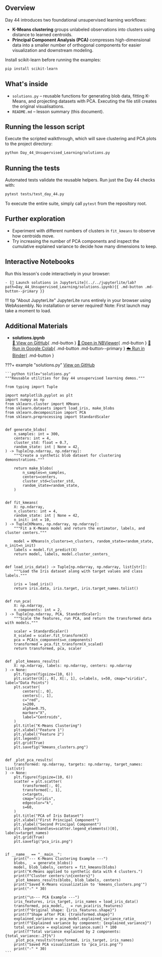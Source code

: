 ## Overview

Day 44 introduces two foundational unsupervised learning workflows:

- **K-Means clustering** groups unlabeled observations into clusters using
  distance to learned centroids.
- **Principal Component Analysis (PCA)** compresses high-dimensional data
  into a smaller number of orthogonal components for easier visualization
  and downstream modeling.

Install scikit-learn before running the examples:

```bash
pip install scikit-learn
```

## What's inside

- `solutions.py` – reusable functions for generating blob data, fitting
  K-Means, and projecting datasets with PCA. Executing the file still
  creates the original visualisations.
- `README.md` – lesson summary (this document).

## Running the lesson script

Execute the scripted walkthrough, which will save clustering and PCA plots
to the project directory:

```bash
python Day_44_Unsupervised_Learning/solutions.py
```

## Running the tests

Automated tests validate the reusable helpers. Run just the Day 44 checks
with:

```bash
pytest tests/test_day_44.py
```

To execute the entire suite, simply call `pytest` from the repository
root.

## Further exploration

- Experiment with different numbers of clusters in `fit_kmeans` to observe
  how centroids move.
- Try increasing the number of PCA components and inspect the cumulative
  explained variance to decide how many dimensions to keep.



## Interactive Notebooks

Run this lesson's code interactively in your browser:

    - [🚀 Launch solutions in JupyterLite](../../jupyterlite/lab?path=Day_44_Unsupervised_Learning/solutions.ipynb){{ .md-button .md-button--primary }}

!!! tip "About JupyterLite"
    JupyterLite runs entirely in your browser using WebAssembly. No installation or server required! Note: First launch may take a moment to load.
## Additional Materials

- **solutions.ipynb**  
  [📁 View on GitHub](https://github.com/saint2706/Coding-For-MBA/blob/main/Day_44_Unsupervised_Learning/solutions.ipynb){ .md-button } 
  [📓 Open in NBViewer](https://nbviewer.org/github/saint2706/Coding-For-MBA/blob/main/Day_44_Unsupervised_Learning/solutions.ipynb){ .md-button } 
  [🚀 Run in Google Colab](https://colab.research.google.com/github/saint2706/Coding-For-MBA/blob/main/Day_44_Unsupervised_Learning/solutions.ipynb){ .md-button .md-button--primary } 
  [☁️ Run in Binder](https://mybinder.org/v2/gh/saint2706/Coding-For-MBA/main?filepath=Day_44_Unsupervised_Learning/solutions.ipynb){ .md-button }

???+ example "solutions.py"
    [View on GitHub](https://github.com/saint2706/Coding-For-MBA/blob/main/Day_44_Unsupervised_Learning/solutions.py)

    ```python title="solutions.py"
    """Reusable utilities for Day 44 unsupervised learning demos."""

    from typing import Tuple

    import matplotlib.pyplot as plt
    import numpy as np
    from sklearn.cluster import KMeans
    from sklearn.datasets import load_iris, make_blobs
    from sklearn.decomposition import PCA
    from sklearn.preprocessing import StandardScaler


    def generate_blobs(
        n_samples: int = 300,
        centers: int = 4,
        cluster_std: float = 0.7,
        random_state: int | None = 42,
    ) -> Tuple[np.ndarray, np.ndarray]:
        """Create a synthetic blob dataset for clustering demonstrations."""

        return make_blobs(
            n_samples=n_samples,
            centers=centers,
            cluster_std=cluster_std,
            random_state=random_state,
        )


    def fit_kmeans(
        X: np.ndarray,
        n_clusters: int = 4,
        random_state: int | None = 42,
        n_init: int = 10,
    ) -> Tuple[KMeans, np.ndarray, np.ndarray]:
        """Fit a K-Means model and return the estimator, labels, and cluster centers."""

        model = KMeans(n_clusters=n_clusters, random_state=random_state, n_init=n_init)
        labels = model.fit_predict(X)
        return model, labels, model.cluster_centers_


    def load_iris_data() -> Tuple[np.ndarray, np.ndarray, list[str]]:
        """Load the Iris dataset along with target values and class labels."""

        iris = load_iris()
        return iris.data, iris.target, iris.target_names.tolist()


    def run_pca(
        X: np.ndarray,
        n_components: int = 2,
    ) -> Tuple[np.ndarray, PCA, StandardScaler]:
        """Scale the features, run PCA, and return the transformed data with models."""

        scaler = StandardScaler()
        X_scaled = scaler.fit_transform(X)
        pca = PCA(n_components=n_components)
        transformed = pca.fit_transform(X_scaled)
        return transformed, pca, scaler


    def _plot_kmeans_results(
        X: np.ndarray, labels: np.ndarray, centers: np.ndarray
    ) -> None:
        plt.figure(figsize=(10, 6))
        plt.scatter(X[:, 0], X[:, 1], c=labels, s=50, cmap="viridis", label="Data Points")
        plt.scatter(
            centers[:, 0],
            centers[:, 1],
            c="red",
            s=200,
            alpha=0.75,
            marker="X",
            label="Centroids",
        )
        plt.title("K-Means Clustering")
        plt.xlabel("Feature 1")
        plt.ylabel("Feature 2")
        plt.legend()
        plt.grid(True)
        plt.savefig("kmeans_clusters.png")


    def _plot_pca_results(
        transformed: np.ndarray, targets: np.ndarray, target_names: list[str]
    ) -> None:
        plt.figure(figsize=(10, 6))
        scatter = plt.scatter(
            transformed[:, 0],
            transformed[:, 1],
            c=targets,
            cmap="viridis",
            edgecolor="k",
            s=60,
        )
        plt.title("PCA of Iris Dataset")
        plt.xlabel("First Principal Component")
        plt.ylabel("Second Principal Component")
        plt.legend(handles=scatter.legend_elements()[0], labels=target_names)
        plt.grid(True)
        plt.savefig("pca_iris.png")


    if __name__ == "__main__":
        print("--- K-Means Clustering Example ---")
        blobs, _ = generate_blobs()
        model, blob_labels, centers = fit_kmeans(blobs)
        print("K-Means applied to synthetic data with 4 clusters.")
        print(f"Cluster centers:\n{centers}")
        _plot_kmeans_results(blobs, blob_labels, centers)
        print("Saved K-Means visualization to 'kmeans_clusters.png'")
        print("-" * 30)

        print("\n--- PCA Example ---")
        iris_features, iris_target, iris_names = load_iris_data()
        transformed, pca_model, _ = run_pca(iris_features)
        print(f"Original shape: {iris_features.shape}")
        print(f"Shape after PCA: {transformed.shape}")
        explained_variance = pca_model.explained_variance_ratio_
        print(f"Explained variance by component: {explained_variance}")
        total_variance = explained_variance.sum() * 100
        print(f"Total variance explained by 2 components: {total_variance:.2f}%")
        _plot_pca_results(transformed, iris_target, iris_names)
        print("Saved PCA visualization to 'pca_iris.png'")
        print("-" * 30)
    ```
